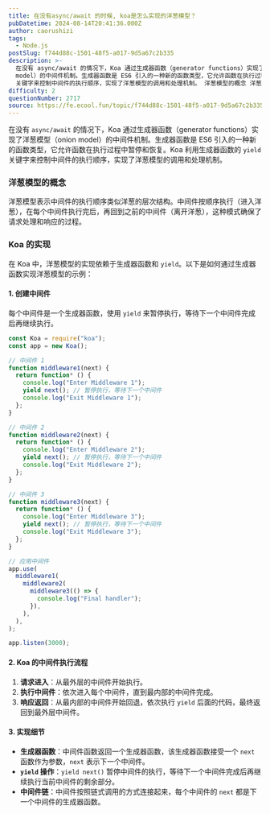 ```yaml
---
title: 在没有async/await 的时候, koa是怎么实现的洋葱模型？
pubDatetime: 2024-08-14T20:41:36.000Z
author: caorushizi
tags:
  - Node.js
postSlug: f744d88c-1501-48f5-a017-9d5a67c2b335
description: >-
  在没有 async/await 的情况下，Koa 通过生成器函数（generator functions）实现了洋葱模型（onion
  model）的中间件机制。生成器函数是 ES6 引入的一种新的函数类型，它允许函数在执行过程中暂停和恢复。Koa 利用生成器函数的 yield
  关键字来控制中间件的执行顺序，实现了洋葱模型的调用和处理机制。 洋葱模型的概念 洋葱模型表示中间件的执行顺序类似洋葱的层次
difficulty: 2
questionNumber: 2717
source: https://fe.ecool.fun/topic/f744d88c-1501-48f5-a017-9d5a67c2b335
---
```


在没有 `async/await` 的情况下，Koa 通过生成器函数（generator functions）实现了洋葱模型（onion model）的中间件机制。生成器函数是 ES6 引入的一种新的函数类型，它允许函数在执行过程中暂停和恢复。Koa 利用生成器函数的 `yield` 关键字来控制中间件的执行顺序，实现了洋葱模型的调用和处理机制。

### **洋葱模型的概念**

洋葱模型表示中间件的执行顺序类似洋葱的层次结构。中间件按顺序执行（进入洋葱），在每个中间件执行完后，再回到之前的中间件（离开洋葱），这种模式确保了请求处理和响应的过程。

### **Koa 的实现**

在 Koa 中，洋葱模型的实现依赖于生成器函数和 `yield`。以下是如何通过生成器函数实现洋葱模型的示例：

#### **1. 创建中间件**

每个中间件是一个生成器函数，使用 `yield` 来暂停执行，等待下一个中间件完成后再继续执行。

```javascript
const Koa = require("koa");
const app = new Koa();

// 中间件 1
function middleware1(next) {
  return function* () {
    console.log("Enter Middleware 1");
    yield next(); // 暂停执行，等待下一个中间件
    console.log("Exit Middleware 1");
  };
}

// 中间件 2
function middleware2(next) {
  return function* () {
    console.log("Enter Middleware 2");
    yield next(); // 暂停执行，等待下一个中间件
    console.log("Exit Middleware 2");
  };
}

// 中间件 3
function middleware3(next) {
  return function* () {
    console.log("Enter Middleware 3");
    yield next(); // 暂停执行，等待下一个中间件
    console.log("Exit Middleware 3");
  };
}

// 应用中间件
app.use(
  middleware1(
    middleware2(
      middleware3(() => {
        console.log("Final handler");
      }),
    ),
  ),
);

app.listen(3000);
```

#### **2. Koa 的中间件执行流程**

1. **请求进入**：从最外层的中间件开始执行。
2. **执行中间件**：依次进入每个中间件，直到最内部的中间件完成。
3. **响应返回**：从最内部的中间件开始回退，依次执行 `yield` 后面的代码，最终返回到最外层中间件。

#### **3. 实现细节**

- **生成器函数**：中间件函数返回一个生成器函数，该生成器函数接受一个 `next` 函数作为参数，`next` 表示下一个中间件。
- **`yield` 操作**：`yield next()` 暂停中间件的执行，等待下一个中间件完成后再继续执行当前中间件的剩余部分。
- **中间件链**：中间件按照链式调用的方式连接起来，每个中间件的 `next` 都是下一个中间件的生成器函数。
